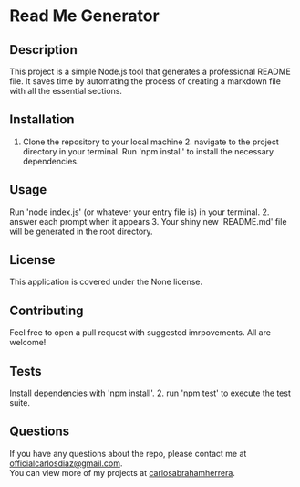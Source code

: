 
# Read Me Generator



## Description
This project is a simple Node.js tool that generates a professional README file. It saves time by automating the process of creating a markdown file with all the essential sections.

## Installation
1. Clone the repository to your local machine 2. navigate to the project directory in your terminal. Run 'npm install' to install the necessary dependencies. 

## Usage
Run 'node index.js' (or whatever your entry file is) in your terminal. 2. answer each prompt when it appears 3. Your shiny new 'README.md' file will be generated in the root directory. 

## License
This application is covered under the None license.

## Contributing
Feel free to open a pull request with suggested imrpovements. All are welcome!

## Tests
Install dependencies with 'npm install'. 2. run 'npm test' to execute the test suite.

## Questions
If you have any questions about the repo, please contact me at officialcarlosdiaz@gmail.com.  
You can view more of my projects at [carlosabrahamherrera](https://github.com/carlosabrahamherrera).
